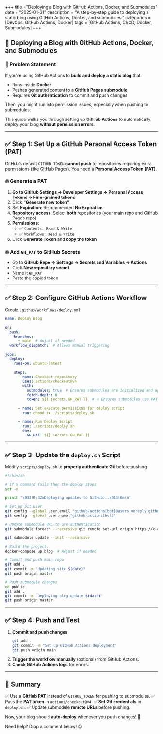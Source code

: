 +++
title ="Deploying a Blog with GitHub Actions, Docker, and Submodules"
date = "2025-01-31"
description = "A step-by-step guide to deploying a static blog using GitHub Actions, Docker, and submodules."
categories = [DevOps, GitHub Actions, Docker]
tags = [GitHub Actions, CI/CD, Docker, Submodules]
+++

## 🚀 Deploying a Blog with GitHub Actions, Docker, and Submodules

### 📌 Problem Statement
If you’re using GitHub Actions to **build and deploy a static blog** that:
- Runs inside **Docker**
- Pushes generated content to a **GitHub Pages submodule**
- Requires **Git authentication** to commit and push changes

Then, you might run into permission issues, especially when pushing to submodules.

This guide walks you through setting up **GitHub Actions** to automatically deploy your blog **without permission errors**.

---

## ✅ Step 1: Set Up a GitHub Personal Access Token (PAT)
GitHub’s default `GITHUB_TOKEN` **cannot push** to repositories requiring extra permissions (like GitHub Pages). You need a **Personal Access Token (PAT)**.

### 🔥 Generate a PAT
1. **Go to GitHub Settings → Developer Settings → Personal Access Tokens → Fine-grained tokens**
2. Click **"Generate new token"**
3. Set **Expiration**: Recommended **No Expiration**
4. **Repository access**: Select **both** repositories (your main repo and GitHub Pages repo)
5. **Permissions**:
   - ✅ `Contents: Read & Write`
   - ✅ `Workflows: Read & Write`
6. Click **Generate Token** and **copy the token**

### 🔥 Add `GH_PAT` to GitHub Secrets
- Go to **GitHub Repo → Settings → Secrets and Variables → Actions**
- Click **New repository secret**
- Name it **`GH_PAT`**
- Paste the copied token

---

## ✅ Step 2: Configure GitHub Actions Workflow
Create `.github/workflows/deploy.yml`:

```yaml
name: Deploy Blog

on:
  push:
    branches:
      - main  # Adjust if needed
  workflow_dispatch:  # Allows manual triggering

jobs:
  deploy:
    runs-on: ubuntu-latest

    steps:
      - name: Checkout repository
        uses: actions/checkout@v4
        with:
          submodules: true  # Ensures submodules are initialized and updated
          fetch-depth: 0
          token: ${{ secrets.GH_PAT }}  # 🔥 Ensures submodules use PAT

      - name: Set execute permissions for deploy script
        run: chmod +x ./scripts/deploy.sh

      - name: Run Deploy Script
        run: ./scripts/deploy.sh
        env:
          GH_PAT: ${{ secrets.GH_PAT }}
```

---

## ✅ Step 3: Update the `deploy.sh` Script
Modify `scripts/deploy.sh` to **properly authenticate Git** before pushing:

```sh
#!/bin/sh

# If a command fails then the deploy stops
set -e

printf "\033[0;32mDeploying updates to GitHub...\033[0m\n"

# Set up Git user
git config --global user.email "github-actions[bot]@users.noreply.github.com"
git config --global user.name "github-actions[bot]"

# Update submodule URL to use authentication
git submodule foreach --recursive git remote set-url origin https://x-access-token:${GH_PAT}@github.com/ovaar/ovaar.github.io.git

git submodule update --init --recursive

# Build the project.
docker-compose up blog  # Adjust if needed

# Commit and push main repo
git add .
git commit -m "Updating site $(date)"
git push origin master

# Push submodule changes
cd public
git add .
git commit -m "Deploying blog update $(date)"
git push origin master
```

---

## ✅ Step 4: Push and Test
1. **Commit and push changes**
   ```sh
   git add .
   git commit -m "Set up GitHub Actions deployment"
   git push origin main
   ```
2. **Trigger the workflow manually** (optional) from GitHub Actions.
3. **Check GitHub Actions logs** for errors.

---

## 🎯 Summary
✅ Use a **GitHub PAT** instead of `GITHUB_TOKEN` for pushing to submodules.
✅ Pass the **PAT token** in `actions/checkout@v4`.
✅ **Set Git credentials** in `deploy.sh`.
✅ Update submodule **remote URLs** before pushing.

Now, your blog should **auto-deploy** whenever you push changes! 🚀

Need help? Drop a comment below! 😊

